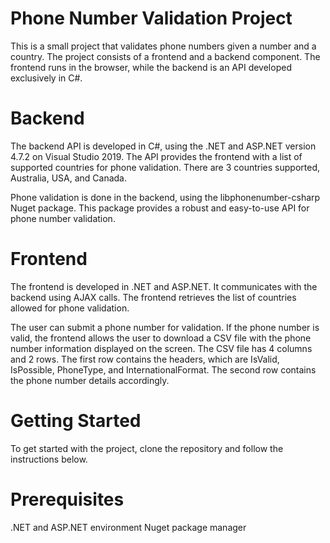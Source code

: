 # Phone Number Validation Project

This is a small project that validates phone numbers given a number and a country. The project consists of a frontend and a backend component. The frontend runs in the browser, while the backend is an API developed exclusively in C#.

# Backend
The backend API is developed in C#, using the .NET and ASP.NET version 4.7.2 on Visual Studio 2019. The API provides the frontend with a list of supported countries for phone validation. There are 3 countries supported, Australia, USA, and Canada.

Phone validation is done in the backend, using the libphonenumber-csharp Nuget package. This package provides a robust and easy-to-use API for phone number validation.

# Frontend
The frontend is developed in .NET and ASP.NET. It communicates with the backend using AJAX calls. The frontend retrieves the list of countries allowed for phone validation.

The user can submit a phone number for validation. If the phone number is valid, the frontend allows the user to download a CSV file with the phone number information displayed on the screen. The CSV file has 4 columns and 2 rows. The first row contains the headers, which are IsValid, IsPossible, PhoneType, and InternationalFormat. The second row contains the phone number details accordingly.

# Getting Started
To get started with the project, clone the repository and follow the instructions below.

# Prerequisites
.NET and ASP.NET environment
Nuget package manager
